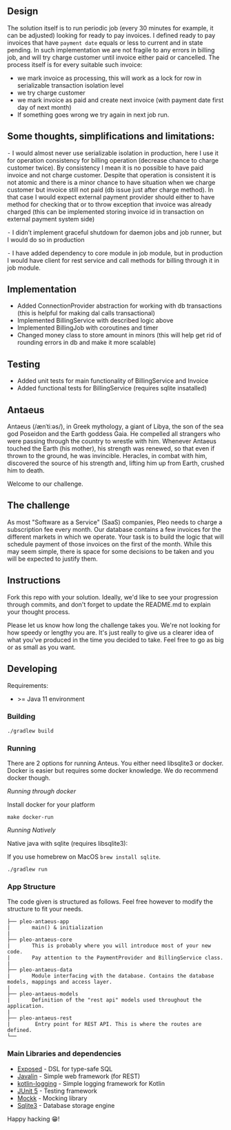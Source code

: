 ## Design
The solution itself is to run periodic job (every 30 minutes for example, it can be adjusted) looking for ready to pay invoices. I defined ready to pay invoices that have `payment date` equals or less to current and in state pending. In such implementation we are not fragile to any errors in billing job, and will try charge customer until invoice either paid or cancelled. The process itself is for every suitable such invoice:
- we mark invoice as processing, this will work as a lock for row in serializable transaction isolation level
- we try charge customer
- we mark invoice as paid and create next invoice (with payment date first day of next month)
- If something goes wrong we try again in next job run.

## Some thoughts, simplifications and limitations:

 ⁃ I would almost never use serializable isolation in production, here I use it for operation consistency for billing operation (decrease chance to charge customer twice). By consistency I mean it is no possible to have paid invoice and not charge customer. Despite that operation is consistent it is not atomic and there is a minor chance to have situation when we charge customer but invoice still not paid (db issue just after charge method). In that case I would expect external payment provider should either to have method for checking that or to throw exception that invoice was already charged (this can be implemented storing invoice id in transaction on external payment system side)

 ⁃ I didn’t implement graceful shutdown for daemon jobs and job runner, but I would do so in production

 ⁃ I have added dependency to core module in job module, but in production I would have client for rest service and call methods for billing through it in job module.
 
 
## Implementation

- Added ConnectionProvider abstraction for working with db transactions (this is helpful for making dal calls transactional)
- Implemented BillingService with described logic above 
- Implemented BillingJob with coroutines and timer
- Changed money class to store amount in minors (this will help get rid of rounding errors in db and make it more scalable)
 
## Testing

- Added unit tests for main functionality of BillingService and Invoice
- Added functional tests for BillingService (requires sqlite insatalled)

## Antaeus

Antaeus (/ænˈtiːəs/), in Greek mythology, a giant of Libya, the son of the sea god Poseidon and the Earth goddess Gaia. He compelled all strangers who were passing through the country to wrestle with him. Whenever Antaeus touched the Earth (his mother), his strength was renewed, so that even if thrown to the ground, he was invincible. Heracles, in combat with him, discovered the source of his strength and, lifting him up from Earth, crushed him to death.

Welcome to our challenge.

## The challenge

As most "Software as a Service" (SaaS) companies, Pleo needs to charge a subscription fee every month. Our database contains a few invoices for the different markets in which we operate. Your task is to build the logic that will schedule payment of those invoices on the first of the month. While this may seem simple, there is space for some decisions to be taken and you will be expected to justify them.

## Instructions

Fork this repo with your solution. Ideally, we'd like to see your progression through commits, and don't forget to update the README.md to explain your thought process.

Please let us know how long the challenge takes you. We're not looking for how speedy or lengthy you are. It's just really to give us a clearer idea of what you've produced in the time you decided to take. Feel free to go as big or as small as you want.

## Developing

Requirements:
- \>= Java 11 environment

### Building

```
./gradlew build
```

### Running

There are 2 options for running Anteus. You either need libsqlite3 or docker. Docker is easier but requires some docker knowledge. We do recommend docker though.


*Running through docker*

Install docker for your platform

```
make docker-run
```

*Running Natively*

Native java with sqlite (requires libsqlite3):

If you use homebrew on MacOS `brew install sqlite`.

```
./gradlew run
```


### App Structure
The code given is structured as follows. Feel free however to modify the structure to fit your needs.
```
├── pleo-antaeus-app
|       main() & initialization
|
├── pleo-antaeus-core
|       This is probably where you will introduce most of your new code.
|       Pay attention to the PaymentProvider and BillingService class.
|
├── pleo-antaeus-data
|       Module interfacing with the database. Contains the database models, mappings and access layer.
|
├── pleo-antaeus-models
|       Definition of the "rest api" models used throughout the application.
|
├── pleo-antaeus-rest
|        Entry point for REST API. This is where the routes are defined.
└──
```

### Main Libraries and dependencies
* [Exposed](https://github.com/JetBrains/Exposed) - DSL for type-safe SQL
* [Javalin](https://javalin.io/) - Simple web framework (for REST)
* [kotlin-logging](https://github.com/MicroUtils/kotlin-logging) - Simple logging framework for Kotlin
* [JUnit 5](https://junit.org/junit5/) - Testing framework
* [Mockk](https://mockk.io/) - Mocking library
* [Sqlite3](https://sqlite.org/index.html) - Database storage engine

Happy hacking 😁!
